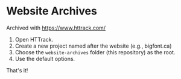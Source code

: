 # Website Archives

Archived with https://www.httrack.com/

1. Open HTTrack.
2. Create a new project named after the website (e.g., bigfont.ca)
3. Choose the `website-archives` folder (this repository) as the root.
4. Use the default options.

That's it!